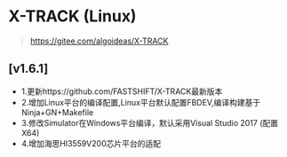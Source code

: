 # X-TRACK (Linux)
> https://gitee.com/algoideas/X-TRACK

## [v1.6.1]
* 1.更新https://github.com/FASTSHIFT/X-TRACK最新版本
* 2.增加Linux平台的编译配置,Linux平台默认配置FBDEV,编译构建基于Ninja+GN+Makefile
* 3.修改Simulator在Windows平台编译，默认采用Visual Studio 2017 (配置X64)
* 4.增加海思HI3559V200芯片平台的适配
